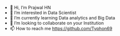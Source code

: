 - 👋 Hi, I’m Prajwal HN
- 👀 I’m interested in Data Scientist
- 🌱 I’m currently learning Data analytics and Big Data
- 💞️ I’m looking to collaborate on your Institution
- 📫 How to reach me https://github.com/Typhon69

<!---
Typhon69/Typhon69 is a ✨ special ✨ repository because its `README.md` (this file) appears on your GitHub profile.
You can click the Preview link to take a look at your changes.
--->
